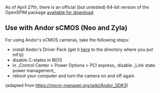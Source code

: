 ---
---
As of April 27th, there is an official (but untested) 64-bit version of
the OpenSPIM package [available for download](Downloads "wikilink").

## Use with Andor sCMOS (Neo and Zyla)

For using Andor's sCMOS cameras, take the following steps:

  - install Andor's Driver Pack (get it
    [here](http://www.andor.com/downloads?src=micro) to the directory
    where you put mFiji)
  - disable C-states in BIOS
  - in \_Control Center \> Power Options \> PCI express\_ disable \_Link
    state power management\_
  - reboot your computer and turn the camera on and off again

(adapted from <https://micro-manager.org/wiki/Andor_SDK3>)
